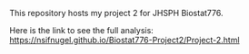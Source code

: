 This repository hosts my project 2 for JHSPH Biostat776.

Here is the link to see the full analysis: https://nsifnugel.github.io/Biostat776-Project2/Project-2.html
